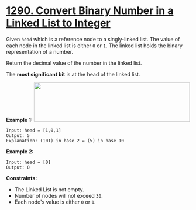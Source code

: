 # [1290. Convert Binary Number in a Linked List to Integer](https://leetcode.com/problems/convert-binary-number-in-a-linked-list-to-integer/)

Given `head` which is a reference node to a singly-linked list. The value of each node in the linked list is either `0` or `1`. The linked list holds the binary representation of a number.

Return the decimal value of the number in the linked list.

The **most significant bit**  is at the head of the linked list.

**Example 1:** 
<img alt="" src="https://assets.leetcode.com/uploads/2019/12/05/graph-1.png" style="width: 426px; height: 108px;">

```
Input: head = [1,0,1]
Output: 5
Explanation: (101) in base 2 = (5) in base 10
```

**Example 2:** 

```
Input: head = [0]
Output: 0
```

**Constraints:** 

- The Linked List is not empty.
- Number of nodes will not exceed `30`.
- Each node's value is either `0` or `1`.